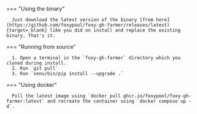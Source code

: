 === "Using the binary"

      Just download the latest version of the binary [from here](https://github.com/foxypool/foxy-gh-farmer/releases/latest){target=_blank} like you did on install and replace the existing binary, that's it.

=== "Running from source"

      1. Open a terminal in the `foxy-gh-farmer` directory which you cloned during install.
      2. Run `git pull`
      3. Run `venv/bin/pip install --upgrade .`

=== "Using docker"

      Pull the latest image using `docker pull ghcr.io/foxypool/foxy-gh-farmer:latest` and recreate the container using `docker compose up -d`.
